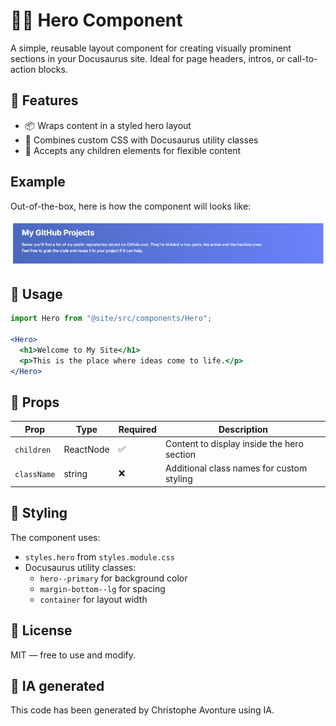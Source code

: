 # 🦸‍♂️ Hero Component

A simple, reusable layout component for creating visually prominent sections in your Docusaurus site. Ideal for page headers, intros, or call-to-action blocks.

## 🚀 Features

* 📦 Wraps content in a styled hero layout
* 🎨 Combines custom CSS with Docusaurus utility classes
* 🧩 Accepts any children elements for flexible content

## Example

Out-of-the-box, here is how the component will looks like:

![Example](sample.png)

## 🧪 Usage

```jsx
import Hero from "@site/src/components/Hero";

<Hero>
  <h1>Welcome to My Site</h1>
  <p>This is the place where ideas come to life.</p>
</Hero>
```

## 🧾 Props

| Prop | Type | Required | Description |
| --- | --- | --- | --- |
| `children` | ReactNode | ✅ | Content to display inside the hero section |
| `className` | string | ❌ | Additional class names for custom styling |

## 🎨 Styling

The component uses:

* `styles.hero` from `styles.module.css`
* Docusaurus utility classes:
  * `hero--primary` for background color
  * `margin-bottom--lg` for spacing
  * `container` for layout width

## 📄 License

MIT — free to use and modify.

## 💬 IA generated

This code has been generated by Christophe Avonture using IA.
